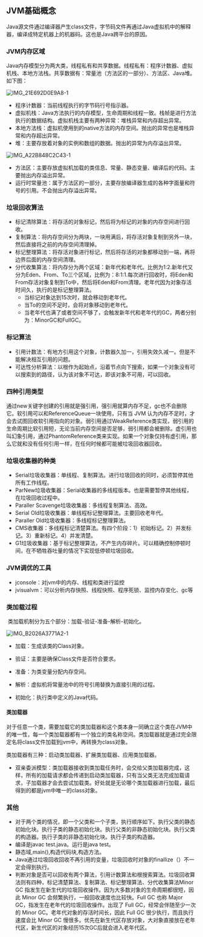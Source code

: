 
## JVM基础概念

​	Java源文件通过编译器产生class文件，字节码文件再通过Java虚拟机中的解释器，编译成特定机器上的机器码。这也是Java跨平台的原因。

### JVM内存区域

​	Java内存模型分为两大类，线程私有和共享数据。线程私有：程序计数器、虚拟机栈、本地方法栈。共享数据有：常量池（方法区的一部分）、方法区、Java堆。如下图：

![IMG_21E692D0E9A8-1](https://1162210866.oss-cn-beijing.aliyuncs.com/uPic/IMG_21E692D0E9A8-1.jpeg)

* 程序计数器：当前线程执行的字节码行号指示器。
* 虚拟机栈：Java方法执行的内存模型，生命周期和线程一致。栈帧是进行方法执行的数据结构。虚拟机栈主要有两种异常：堆栈异常和内存超出异常。
* 本地方法栈：虚拟机使用到的native方法的内存空间。抛出的异常也是堆栈异常和内存超出异常。
* 堆：主要存放着对象的实例和数组的数据。抛出的异常为内存溢出异常。

![IMG_A22B848C2C43-1](https://1162210866.oss-cn-beijing.aliyuncs.com/uPic/IMG_A22B848C2C43-1.jpeg)

* 方法区：主要存放虚拟机加载的类信息、常量、静态变量、编译后的代码。主要抛出内存溢出异常。
* 运行时常量池：属于方法区的一部分，主要存放编译器生成的各种字面量和符号的引用。不会抛出内存溢出异常。

### 垃圾回收算法

* 标记清除算法：将存活的对象标记，然后将为标记的对象的内存空间进行回收。
* 复制算法：将内存空间分为两块，一块用满后，将存活对象复制到另外一块，然后直接将之前的内存空间清理掉。
* 标记整理算法：将存活对象进行标记，然后将存活的对象都移动到一端，再将边界后面的内存空间清理。
* 分代收集算法：将内存分为两个区域：新年代和老年代。比例为1:2.新年代又分为Eden、From、To三个区域，比例为：8:1:1.每次进行回收时，将Eden和From存活对象复制到To中，然后将Eden和From清理。老年代因为对象存活时间久，执行的是标记整理算法。
  * 当标记对象达到15次时，就会移动到老年代。
  * 当To的空间不足时，会将对象移动到老年代。
  * 当老年代也满了或者空间不够了，会触发新年代和老年代的GC，两者分别为：MinorGC和FullGC。

### 标记算法

* 引用计数法：有地方引用这个对象，计数器久加一，引用失效久减一。但是不能解决相互引用的问题。
* 可达性分析算法：以根作为起始点，沿着节点向下搜索，如果一个对象没有可以搜索到的路径，认为该对象不可达，即该对象不可用，可以回收。

### 四种引用类型

​	通过new关键字创建的引用就是强引用，强引用就算内存不足，gc也不会删除它。软引用可以和ReferenceQueue一块使用，只有当 JVM 认为内存不足时，才会去试图回收软引用指向的对象。弱引用通过WeakReference类实现，弱引用的生命周期比软引用短，无论当前内存空间是否足够，弱引用都会被删除。虚引用也叫幻象引用，通过PhantomReference类来实现。如果一个对象仅持有虚引用，那么它就和没有任何引用一样，在任何时候都可能被垃圾回收器回收。

### 垃圾收集器的种类

* Serial垃圾收集器：单线程、复制算法。进行垃圾回收的同时，必须暂停其他所有工作线程。
* ParNew垃圾收集器：Serial收集器的多线程版本。也是需要暂停其他线程，在垃圾回收过程中。
* Paraller Scavenge垃圾收集器：多线程复制算法、高效。
* Serial Old垃圾收集器：单线程标记整理算法。主要回收老年代。
* Paraller Old垃圾收集器：多线程标记整理算法。
* CMS收集器：多线程标记清楚算法。有四个阶段：1）初始标记。2）并发标记。3）重新标记。4）并发清楚。
* G1垃圾收集器：基于标记整理算法，不产生内存碎片。可以精确控制停顿时间，在不牺牲吞吐量的情况下实现低停顿垃圾回收。

### JVM调优的工具

* jconsole：对jvm中的内存、线程和类进行监控
* jvisualvm：可以分析内存快照、线程快照、程序死锁、监控内存变化、gc等

### 类加载过程

​	类加载机制分为五个部分：加载-验证-准备-解析-初始化。

![IMG_B2026A3771A2-1](https://1162210866.oss-cn-beijing.aliyuncs.com/uPic/IMG_B2026A3771A2-1.jpeg)

* 加载：生成该类的Class对象。

* 验证：主要是确保Class文件是否符合要求。

* 准备：为类变量分配内存空间。

* 解析：虚拟机将常量池中的符号引用替换为直接引用的过程。

* 初始化：执行类中定义的Java代码。

#### 类加载器

​	对于任意一个类，需要加载它的类加载器和这个类本身一同确立这个类在JVM中的唯一性，每一个类加载器都有一个独立的类名称空间。类加载器就是通过完全限定名将class文件加载到jvm中，再转换为class对象。

  类加载器有三种：启动类加载器、扩展类加载器、应用类加载器。

  * 双亲委派模型：类加载器接收到类加载任务时，会交给父类加载器完成，这样，所有的加载请求都会传递到启动类加载器，只有当父类无法完成加载请求，子加载器才会去尝试加载类。好处就是无论哪个类加载器进行加载，最后得到的都是jvm中唯一的class对象。

### 其他

* 对于两个类的情况，即一个父类和一个子类，执行顺序如下。执行父类的静态初始化块。执行子类的静态初始化块。执行父类的非静态初始化块。执行父类的构造器。执行子类的非静态初始化块。执行子类的构造器。
* 编译是javac test.java。运行是java test。
* 静态域,main(),构造代码块,构造方法。
* Java通过垃圾回收回收不再引用的变量，垃圾回收时对象的finallize（）不一定会得到执行。
* 判断对象是否可以回收有两个算法，引用计数算法和根搜索算法。垃圾回收算法则有四种，标记清楚算法、复制算法、标记整理算法、分代收集算法Minor GC 指发生在新生代的垃圾回收操作。因为大多数对象的生命周期都很短，因此 Minor GC 会频繁执行，一般回收速度也比较快。Full GC 也称 Major GC，指发生在老年代的垃圾回收操作。出现了 Full GC，经常会伴随至少一次的 Minor GC。老年代对象的存活时间长，因此 Full GC 很少执行，而且执行速度会比 Minor GC 慢很多。优先在新生代区存放对象，大对象直接放在老年代区，新生代区的对象经历15次GC后就会进入老年代区。